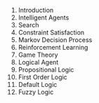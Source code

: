1. Introduction
2. Intelligent Agents
3. Search
4. Constraint Satisfaction
5. Markov Decision Process
6. Reinforcement Learning
7. Game Theory
8. Logical Agent
9. Propositional Logic
10. First Order Logic
11. Default Logic
12. Fuzzy Logic